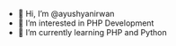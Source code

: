- 👋 Hi, I’m @ayushyanirwan
- 👀 I’m interested in PHP Development
- 🌱 I’m currently learning PHP and Python
